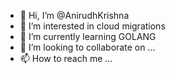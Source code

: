 - 👋 Hi, I’m @AnirudhKrishna
- 👀 I’m interested in cloud migrations
- 🌱 I’m currently learning GOLANG
- 💞️ I’m looking to collaborate on ...
- 📫 How to reach me ...

<!---
AnirudhKrishna/AnirudhKrishna is a ✨ special ✨ repository because its `README.md` (this file) appears on your GitHub profile.
You can click the Preview link to take a look at your changes.
--->
